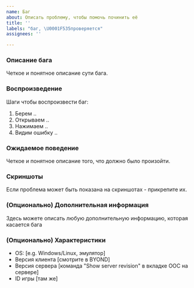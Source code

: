 ```yaml
---
name: Баг
about: Описать проблему, чтобы помочь починить её
title: ''
labels: "баг, \U0001F535проверяется"
assignees: ''

---
```


### Описание бага
Четкое и понятное описание сути бага.

### Воспроизведение
Шаги чтобы воспроизвести баг:
1. Берем ..
2. Открываем ..
3. Нажимаем ..
4. Видим ошибку ..

### Ожидаемое поведение
Четкое и понятное описание того, что должно было произойти.

### Скриншоты
Если проблема может быть показана на скриншотах - прикрепите их.

### (Опционально) Дополнительная информация
Здесь можете описать любую дополнительную информацию, которая касается бага

### (Опционально) Характеристики
 - OS: [e.g. Windows/Linux, эмулятор] 
 - Версия клиента [смотрите в BYOND]
 - Версия сервера [команда "Show server revision" в вкладке ООС на сервере]
 - ID игры [там же]
